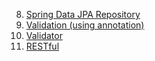 8. [Spring Data JPA Repository](https://github.com/toannguyenhue92/customer-management)
9. [Validation (using annotation)](https://github.com/toannguyenhue92/spring-custom-validation)
10. [Validator](https://github.com/toannguyenhue92/custom-validator)
11. [RESTful](https://github.com/toannguyenhue92/customer-restful-api)
